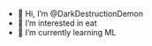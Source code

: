 - 👋 Hi, I’m @DarkDestructionDemon
- 👀 I’m interested in eat
- 🌱 I’m currently learning ML

<!---
DarkDestructionDemon/DarkDestructionDemon is a ✨ special ✨ repository because its `README.md` (this file) appears on your GitHub profile.
You can click the Preview link to take a look at your changes.
--->
